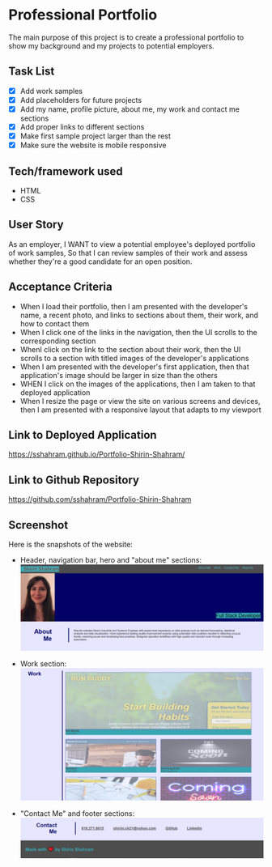 # Professional Portfolio

The main purpose of this project is to create a professional portfolio to show my background and my projects to potential employers.

## Task List

- [x] Add work samples
- [x] Add placeholders for future projects
- [x] Add my name, profile picture, about me, my work and contact me sections
- [x] Add proper links to different sections
- [x] Make first sample project larger than the rest
- [x] Make sure the website is mobile responsive

## Tech/framework used

* HTML
* CSS

## User Story

As an employer, I WANT to view a potential employee's deployed portfolio of work samples, So that I can review samples of their work and assess whether they're a good candidate for an open position.

## Acceptance Criteria

* When I load their portfolio, then I am presented with the developer's name, a recent photo, and links to sections about them, their work, and how to contact them
* When I click one of the links in the navigation, then the UI scrolls to the corresponding section
* WhenI click on the link to the section about their work, then the UI scrolls to a section with titled images of the developer's applications
* When I am presented with the developer's first application, then that application's image should be larger in size than the others
* WHEN I click on the images of the applications, then I am taken to that deployed application
* When I resize the page or view the site on various screens and devices, then I am presented with a responsive layout that adapts to my viewport

## Link to Deployed Application
https://sshahram.github.io/Portfolio-Shirin-Shahram/

## Link to Github Repository
https://github.com/sshahram/Portfolio-Shirin-Shahram

## Screenshot
Here is the snapshots of the website:

* Header, navigation bar, hero and "about me" sections:
![alt="header-hero-about-me"](./assets/images/header-hero-about-me.png)

* Work section:
![alt="work-section"](./assets/images/work-section.png)

* "Contact Me" and footer sections:
![alt="contact-me-footer"](./assets/images/contact-me-footer.png)
